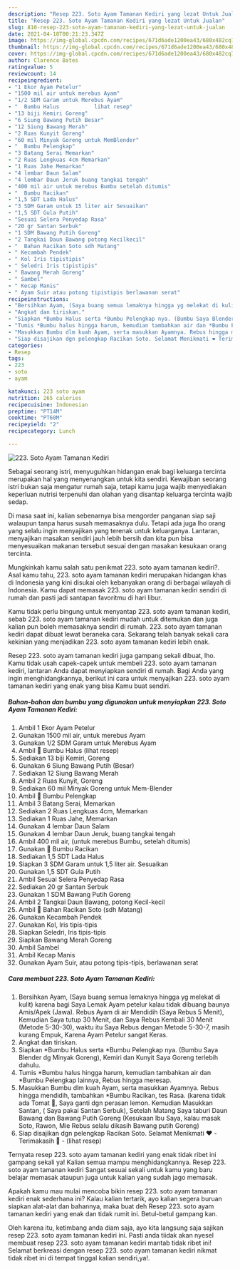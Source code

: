 ```yaml
---
description: "Resep 223. Soto Ayam Tamanan Kediri yang lezat Untuk Jualan"
title: "Resep 223. Soto Ayam Tamanan Kediri yang lezat Untuk Jualan"
slug: 810-resep-223-soto-ayam-tamanan-kediri-yang-lezat-untuk-jualan
date: 2021-04-18T00:21:23.347Z
image: https://img-global.cpcdn.com/recipes/671d6ade1200ea43/680x482cq70/223-soto-ayam-tamanan-kediri-foto-resep-utama.jpg
thumbnail: https://img-global.cpcdn.com/recipes/671d6ade1200ea43/680x482cq70/223-soto-ayam-tamanan-kediri-foto-resep-utama.jpg
cover: https://img-global.cpcdn.com/recipes/671d6ade1200ea43/680x482cq70/223-soto-ayam-tamanan-kediri-foto-resep-utama.jpg
author: Clarence Bates
ratingvalue: 5
reviewcount: 14
recipeingredient:
- "1 Ekor Ayam Petelur"
- "1500 mil air untuk merebus Ayam"
- "1/2 SDM Garam untuk Merebus Ayam"
- "  Bumbu Halus           lihat resep"
- "13 biji Kemiri Goreng"
- "6 Siung Bawang Putih Besar"
- "12 Siung Bawang Merah"
- "2 Ruas Kunyit Goreng"
- "60 mil Minyak Goreng untuk MemBlender"
- "  Bumbu Pelengkap"
- "3 Batang Serai Memarkan"
- "2 Ruas Lengkuas 4cm Memarkan"
- "1 Ruas Jahe Memarkan"
- "4 lembar Daun Salam"
- "4 lembar Daun Jeruk buang tangkai tengah"
- "400 mil air untuk merebus Bumbu setelah ditumis"
- "  Bumbu Racikan"
- "1,5 SDT Lada Halus"
- "3 SDM Garam untuk 15 liter air Sesuaikan"
- "1,5 SDT Gula Putih"
- "Sesuai Selera Penyedap Rasa"
- "20 gr Santan Serbuk"
- "1 SDM Bawang Putih Goreng"
- "2 Tangkai Daun Bawang potong Kecilkecil"
- "  Bahan Racikan Soto sdh Matang"
- " Kecambah Pendek"
- " Kol Iris tipistipis"
- " Seledri Iris tipistipis"
- " Bawang Merah Goreng"
- " Sambel"
- " Kecap Manis"
- " Ayam Suir atau potong tipistipis berlawanan serat"
recipeinstructions:
- "Bersihkan Ayam, (Saya buang semua lemaknya hingga yg melekat di kulit) karena bagi Saya Lemak Ayam petelur kalau tidak dibuang baunya Amis/Apek (Jawa). Rebus Ayam di air Mendidih (Saya Rebus 5 Menit), Kemudian Saya tutup 30 Menit, dan Saya Rebus Kembali 30 Menit (Metode 5-30-30), waktu itu Saya Rebus dengan Metode 5-30-7, masih kurang Empuk, Karena Ayam Petelur sangat Keras."
- "Angkat dan tiriskan."
- "Siapkan *Bumbu Halus serta *Bumbu Pelengkap nya. (Bumbu Saya Blender dg Minyak Goreng), Kemiri dan Kunyit Saya Goreng terlebih dahulu."
- "Tumis *Bumbu halus hingga harum, kemudian tambahkan air dan *Bumbu Pelengkap lainnya, Rebus hingga meresap."
- "Masukkan Bumbu dlm kuah Ayam, serta masukkan Ayamnya. Rebus hingga mendidih, tambahkan *Bumbu Racikan, tes Rasa. (karena tidak ada Tomat 🍅, Saya ganti dgn perasan lemon. Kemudian Masukkan Santan, ( Saya pakai Santan Serbuk), Setelah Matang Saya taburi Daun Bawang dan Bawang Putih Goreng (Kesukaan Ibu Saya, kalau masak Soto, Rawon, Mie Rebus selalu dikasih Bawang putih Goreng)"
- "Siap disajikan dgn pelengkap Racikan Soto. Selamat Menikmati ❤️ Terimakasih 👏           (lihat resep)"
categories:
- Resep
tags:
- 223
- soto
- ayam

katakunci: 223 soto ayam 
nutrition: 265 calories
recipecuisine: Indonesian
preptime: "PT14M"
cooktime: "PT60M"
recipeyield: "2"
recipecategory: Lunch

---
```



![223. Soto Ayam Tamanan Kediri](https://img-global.cpcdn.com/recipes/671d6ade1200ea43/680x482cq70/223-soto-ayam-tamanan-kediri-foto-resep-utama.jpg)

Sebagai seorang istri, menyuguhkan hidangan enak bagi keluarga tercinta merupakan hal yang menyenangkan untuk kita sendiri. Kewajiban seorang istri bukan saja mengatur rumah saja, tetapi kamu juga wajib menyediakan keperluan nutrisi terpenuhi dan olahan yang disantap keluarga tercinta wajib sedap.

Di masa  saat ini, kalian sebenarnya bisa mengorder panganan siap saji walaupun tanpa harus susah memasaknya dulu. Tetapi ada juga lho orang yang selalu ingin menyajikan yang terenak untuk keluarganya. Lantaran, menyajikan masakan sendiri jauh lebih bersih dan kita pun bisa menyesuaikan makanan tersebut sesuai dengan masakan kesukaan orang tercinta. 



Mungkinkah kamu salah satu penikmat 223. soto ayam tamanan kediri?. Asal kamu tahu, 223. soto ayam tamanan kediri merupakan hidangan khas di Indonesia yang kini disukai oleh kebanyakan orang di berbagai wilayah di Indonesia. Kamu dapat memasak 223. soto ayam tamanan kediri sendiri di rumah dan pasti jadi santapan favoritmu di hari libur.

Kamu tidak perlu bingung untuk menyantap 223. soto ayam tamanan kediri, sebab 223. soto ayam tamanan kediri mudah untuk ditemukan dan juga kalian pun boleh memasaknya sendiri di rumah. 223. soto ayam tamanan kediri dapat dibuat lewat beraneka cara. Sekarang telah banyak sekali cara kekinian yang menjadikan 223. soto ayam tamanan kediri lebih enak.

Resep 223. soto ayam tamanan kediri juga gampang sekali dibuat, lho. Kamu tidak usah capek-capek untuk membeli 223. soto ayam tamanan kediri, lantaran Anda dapat menyiapkan sendiri di rumah. Bagi Anda yang ingin menghidangkannya, berikut ini cara untuk menyajikan 223. soto ayam tamanan kediri yang enak yang bisa Kamu buat sendiri.

<!--inarticleads1-->

##### Bahan-bahan dan bumbu yang digunakan untuk menyiapkan 223. Soto Ayam Tamanan Kediri:

1. Ambil 1 Ekor Ayam Petelur
1. Gunakan 1500 mil air, untuk merebus Ayam
1. Gunakan 1/2 SDM Garam untuk Merebus Ayam
1. Ambil  📝 Bumbu Halus           (lihat resep)
1. Sediakan 13 biji Kemiri, Goreng
1. Gunakan 6 Siung Bawang Putih (Besar)
1. Sediakan 12 Siung Bawang Merah
1. Ambil 2 Ruas Kunyit, Goreng
1. Sediakan 60 mil Minyak Goreng untuk Mem-Blender
1. Ambil  📝 Bumbu Pelengkap
1. Ambil 3 Batang Serai, Memarkan
1. Sediakan 2 Ruas Lengkuas 4cm, Memarkan
1. Sediakan 1 Ruas Jahe, Memarkan
1. Gunakan 4 lembar Daun Salam
1. Gunakan 4 lembar Daun Jeruk, buang tangkai tengah
1. Ambil 400 mil air, (untuk merebus Bumbu, setelah ditumis)
1. Gunakan  📝 Bumbu Racikan
1. Sediakan 1,5 SDT Lada Halus
1. Siapkan 3 SDM Garam untuk 1,5 liter air. Sesuaikan
1. Gunakan 1,5 SDT Gula Putih
1. Ambil Sesuai Selera Penyedap Rasa
1. Sediakan 20 gr Santan Serbuk
1. Gunakan 1 SDM Bawang Putih Goreng
1. Ambil 2 Tangkai Daun Bawang, potong Kecil-kecil
1. Ambil  📝 Bahan Racikan Soto (sdh Matang)
1. Gunakan  Kecambah Pendek
1. Gunakan  Kol, Iris tipis-tipis
1. Siapkan  Seledri, Iris tipis-tipis
1. Siapkan  Bawang Merah Goreng
1. Ambil  Sambel
1. Ambil  Kecap Manis
1. Gunakan  Ayam Suir, atau potong tipis-tipis, berlawanan serat




<!--inarticleads2-->

##### Cara membuat 223. Soto Ayam Tamanan Kediri:

1. Bersihkan Ayam, (Saya buang semua lemaknya hingga yg melekat di kulit) karena bagi Saya Lemak Ayam petelur kalau tidak dibuang baunya Amis/Apek (Jawa). Rebus Ayam di air Mendidih (Saya Rebus 5 Menit), Kemudian Saya tutup 30 Menit, dan Saya Rebus Kembali 30 Menit (Metode 5-30-30), waktu itu Saya Rebus dengan Metode 5-30-7, masih kurang Empuk, Karena Ayam Petelur sangat Keras.
1. Angkat dan tiriskan.
1. Siapkan *Bumbu Halus serta *Bumbu Pelengkap nya. (Bumbu Saya Blender dg Minyak Goreng), Kemiri dan Kunyit Saya Goreng terlebih dahulu.
1. Tumis *Bumbu halus hingga harum, kemudian tambahkan air dan *Bumbu Pelengkap lainnya, Rebus hingga meresap.
1. Masukkan Bumbu dlm kuah Ayam, serta masukkan Ayamnya. Rebus hingga mendidih, tambahkan *Bumbu Racikan, tes Rasa. (karena tidak ada Tomat 🍅, Saya ganti dgn perasan lemon. Kemudian Masukkan Santan, ( Saya pakai Santan Serbuk), Setelah Matang Saya taburi Daun Bawang dan Bawang Putih Goreng (Kesukaan Ibu Saya, kalau masak Soto, Rawon, Mie Rebus selalu dikasih Bawang putih Goreng)
1. Siap disajikan dgn pelengkap Racikan Soto. Selamat Menikmati ❤️ - Terimakasih 👏 -           (lihat resep)




Ternyata resep 223. soto ayam tamanan kediri yang enak tidak ribet ini gampang sekali ya! Kalian semua mampu menghidangkannya. Resep 223. soto ayam tamanan kediri Sangat sesuai sekali untuk kamu yang baru belajar memasak ataupun juga untuk kalian yang sudah jago memasak.

Apakah kamu mau mulai mencoba bikin resep 223. soto ayam tamanan kediri enak sederhana ini? Kalau kalian tertarik, ayo kalian segera buruan siapkan alat-alat dan bahannya, maka buat deh Resep 223. soto ayam tamanan kediri yang enak dan tidak rumit ini. Betul-betul gampang kan. 

Oleh karena itu, ketimbang anda diam saja, ayo kita langsung saja sajikan resep 223. soto ayam tamanan kediri ini. Pasti anda tiidak akan nyesel membuat resep 223. soto ayam tamanan kediri mantab tidak ribet ini! Selamat berkreasi dengan resep 223. soto ayam tamanan kediri nikmat tidak ribet ini di tempat tinggal kalian sendiri,ya!.

